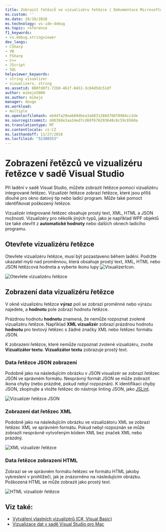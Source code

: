 ```yaml
---
title: Zobrazit řetězců ve vizualizéru řetězce | Dokumentace Microsoftu
ms.custom: ''
ms.date: 10/10/2018
ms.technology: vs-ide-debug
ms.topic: reference
f1_keywords:
- vs.debug.stringviewer
dev_langs:
- CSharp
- VB
- FSharp
- C++
- JScript
- SQL
helpviewer_keywords:
- string visualizer
- visualizers, string
ms.assetid: 080fd8f1-72b0-461f-8451-3c84d5dc51df
author: mikejo5000
ms.author: mikejo
manager: douge
ms.workload:
- multiple
ms.openlocfilehash: eb447a29ea669dbea3a68312884760f8984cc2de
ms.sourcegitcommit: dd839de3aa24ed7cd69f676293648c6c59c6560a
ms.translationtype: MT
ms.contentlocale: cs-CZ
ms.lasthandoff: 11/27/2018
ms.locfileid: "52388553"
---
```

# <a name="view-strings-in-a-string-visualizer-in-visual-studio"></a>Zobrazení řetězců ve vizualizéru řetězce v sadě Visual Studio

Při ladění v sadě Visual Studio, můžete zobrazit řetězce pomocí vizualizéru integrované řetězec. Vizualizér řetězce zobrazí řetězce, které jsou příliš dlouhé pro okno datový tip nebo ladicí program. Může také pomoct identifikovat poškozený řetězce.

Vizualizér integrované řetězec obsahuje prostý text, XML, HTML a JSON možnosti. Vizualizéry pro několik jiných typů, jako je například WPF objektů lze také otevřít z **automatické hodnoty** nebo dalších oknech ladicího programu.

## <a name="open-a-string-visualizer"></a>Otevřete vizualizéru řetězce

Otevřete vizualizéru řetězce, musí být pozastaveno během ladění. Podržte ukazatel myši nad proměnnou, která obsahuje prostý text, XML, HTML nebo JSON řetězcová hodnota a vyberte ikonu lupy ![VisualizerIcon](../debugger/media/dbg-tips-visualizer-icon.png "Vizualizéru ikonu").

![Otevřete vizualizéru řetězce](../debugger/media/dbg-tips-string-visualizers.png "řetězec pro otevření vizualizéru")

## <a name="view-string-visualizer-data"></a>Zobrazení data vizualizéru řetězce

V okně vizualizéru řetězce **výraz** poli se zobrazí proměnné nebo výrazu najedete, a **hodnotu** pole zobrazí hodnotu řetězce.

Prázdnou hodnotu **hodnotu** znamená, že nemůže rozpoznat zvolené vizualizéru řetězce. Například **XML vizualizér** zobrazí prázdnou hodnotu **hodnotu** pro textový řetězec s žádné značky XML nebo řetězec formátu JSON.

K zobrazení řetězce, které nemůže rozpoznat zvolené vizualizéru, zvolte **Vizualizátor textu**. **Vizualizátor textu** zobrazuje prostý text.

### <a name="view-json-string-data"></a>Data řetězce JSON zobrazení

Podobně jako na následujícím obrázku v JSON visualizér se zobrazí řetězec JSON ve správném formátu. Nesprávný formát JSON se může zobrazit ikona chyby (nebo prázdné, pokud nebyl rozpoznán). K identifikaci chyby JSON, zkopírujte a vložte řetězec do nástroje linting JSON, jako [JSLint](https://www.jslint.com/).

![Vizualizér řetězce JSON](../debugger/media/dbg-tips-string-visualizer-json.png "vizualizéru řetězce JSON")

### <a name="view-xml-string-data"></a>Zobrazení dat řetězec XML

Podobně jako na následujícím obrázku ve vizualizátoru XML se zobrazí řetězec XML ve správném formátu. Pokud nebyl rozpoznán se může zobrazit nesprávně vytvořeným kódem XML bez značek XML nebo prázdný.

![XML vizualizér řetězce](../debugger/media/dbg-string-visualizers-xml.png "XML vizualizér řetězce")

### <a name="view-html-string-data"></a>Data řetězce zobrazení HTML

Zobrazí se ve správném formátu řetězec ve formátu HTML jakoby vykreslení v prohlížeči, jak je znázorněno na následujícím obrázku. Poškozená HTML se může zobrazit jako prostý text.

![HTML vizualizér řetězce](../debugger/media/dbg-string-visualizers-html.png "HTML vizualizér řetězce")

## <a name="see-also"></a>Viz také:

- [Vytváření vlastních vizualizérů (C#, Visual Basic)](../debugger/create-custom-visualizers-of-data.md)
- [Vizualizace dat v sadě Visual Studio pro Mac](/visualstudio/mac/data-visualizations)